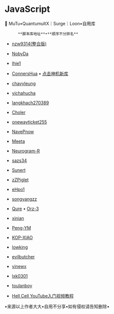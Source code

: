 # JavaScript
🐲 MuTu•QuantumultX｜Surge｜Loon•自用库

          **脚本库地址**•**顺序不分排名**

* [nzw9314(整合版)](https://github.com/nzw9314/QuantumultX.git)  

* [NobyDa](https://github.com/NobyDa)

* [lhie1](https://github.com/lhie1)

* [ConnersHua](https://github.com/ConnersHua)  •  [点击神机新库](https://github.com/DivineEngine/Profiles/tree/master)

* [chavyleung](https://github.com/chavyleung)

* [yichahucha](https://github.com/yichahucha)

* [langkhach270389](https://github.com/langkhach270389)

* [Choler](https://github.com/Choler)

* [onewayticket255](https://github.com/onewayticket255)

* [NavePnow](https://github.com/NavePnow)

* [Meeta](https://github.com/MeetaGit)

* [Neurogram-R](https://github.com/Neurogram-R)

* [sazs34](https://github.com/sazs34)

* [Sunert](https://github.com/Sunert/Scripts)

* [zZPiglet](https://github.com/zZPiglet/Task.git)

* [eHpo1](https://github.com/eHpo1/Rules)

* [songyangzz](https://github.com/songyangzz/QuantumultX.git)

* [Qure](https://github.com/Koolson/Qure) •  [Orz-3](https://github.com/Orz-3/mini)

* [xinian](https://github.com/58xinian/icon)

* [Peng-YM](https://github.com/Peng-YM/QuanX)

* [KOP-XIAO](https://github.com/KOP-XIAO/QuantumultX)

* [lowking](https://github.com/lowking/Scripts)

* [evilbutcher](https://github.com/evilbutcher/Quantumult_X/tree/master)

* [vinewx](https://ooxx.be/js/)

* [lxk0301](https://gitee.com/lxk0301/scripts/)

* [toulanboy](https://github.com/toulanboy/scripts)


* [Hell Cell YouTube入门视频教程](https://bit.ly/HellCellYouTube)



           
 •来源以上作者大大•自用不分享•如有侵权请告知删除•
